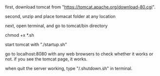 first, download tomcat from "https://tomcat.apache.org/download-80.cgi".

second, unzip and place tomacat folder at any location

next, open terminal, and go to tomcat/bin directory

chmod +x *.sh

start tomcat with "./startup.sh"

go to localhost:8080 with any web browsers to check whether it works or not. if you see the tomcat page, it works.

when quit the server working, type "/.shutdown.sh" in terminal.
